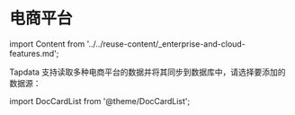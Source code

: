 # 电商平台
import Content from '../../reuse-content/_enterprise-and-cloud-features.md';

<Content />

Tapdata 支持读取多种电商平台的数据并将其同步到数据库中，请选择要添加的数据源：

import DocCardList from '@theme/DocCardList';

<DocCardList />
